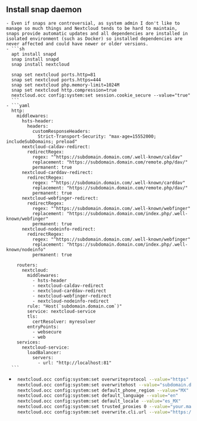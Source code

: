 ## Install snap daemon
	- Even if snaps are controversial, as system admin I don't like to manage so much things and Nextcloud tends to be hard to maintain, snaps provide automatic updates and all dependencies are installed in isolated environment (such as Docker) so installed dependencies are never affected and could have newer or older versions.
	- ```sh
	  apt install snapd
	  snap install snapd
	  snap install nextcloud
	  
	  snap set nextcloud ports.http=81
	  snap set nextcloud ports.https=444
	  snap set nextcloud php.memory-limit=1024M
	  snap set nextcloud http.compression=true
	  nextcloud.occ config:system:set session.cookie_secure --value="true"
	  ```
	- ```yaml
	  http:
	    middlewares:
	      hsts-header:
	        headers:
	          customResponseHeaders:
	            Strict-Transport-Security: "max-age=15552000; includeSubDomains; preload"
	      nextcloud-caldav-redirect:
	        redirectRegex:
	          regex: "^https://subdomain.domain.com/.well-known/caldav"
	          replacement: "https://subdomain.domain.com/remote.php/dav/"
	          permanent: true
	      nextcloud-carddav-redirect:
	        redirectRegex:
	          regex: "^https://subdomain.domain.com/.well-known/carddav"
	          replacement: "https://subdomain.domain.com/remote.php/dav/"
	          permanent: true
	      nextcloud-webfinger-redirect:
	        redirectRegex:
	          regex: "^https://subdomain.domain.com/.well-known/webfinger"
	          replacement: "https://subdomain.domain.com/index.php/.well-known/webfinger"
	          permanent: true
	      nextcloud-nodeinfo-redirect:
	        redirectRegex:
	          regex: "^https://subdomain.domain.com/.well-known/webfinger"
	          replacement: "https://subdomain.domain.com/index.php/.well-known/nodeinfo"
	          permanent: true
	  
	    routers:
	      nextcloud:
	        middlewares:
	          - hsts-header
	          - nextcloud-caldav-redirect
	          - nextcloud-carddav-redirect
	          - nextcloud-webfinger-redirect
	          - nextcloud-nodeinfo-redirect
	        rule: "Host(`subdomain.domain.com`)"
	        service: nextcloud-service
	        tls:
	          certResolver: myresolver
	        entryPoints:
	          - websecure
	          - web
	    services:
	      nextcloud-service:
	        loadBalancer:
	          servers:
	            - url: "http://localhost:81"
	  ```
- ```sh
   nextcloud.occ config:system:set overwriteprotocol --value="https"
   nextcloud.occ config:system:set overwritehost --value="subdomain.domain.com"
   nextcloud.occ config:system:set default_phone_region --value="MX"
   nextcloud.occ config:system:set default_language --value="en"
   nextcloud.occ config:system:set default_locale --value="es_MX"
   nextcloud.occ config:system:set trusted_proxies 0 --value="your.machine.ip.value"
   nextcloud.occ config:system:set overwrite.cli.url --value="https://subdomain.domain.com"
  
  ```